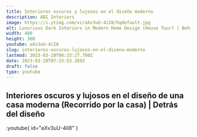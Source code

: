 ```yaml
---
title: Interiores oscuros y lujosos en el diseño moderno
description: ABI Interiors
image: https://i.ytimg.com/vi/aXv3uU-4iI8/hqdefault.jpg
alt: Luxurious Dark Interiors in Modern Home Design (House Tour) | Behind the Design
width: 480
height: 360
youtube: aXv3uU-4iI8
slug: interiores-oscuros-lujosos-en-el-diseno-moderno
lastmod: 2023-03-28T08:33:27.700Z
date: 2023-03-28T07:33:53.269Z
draft: false
type: youtube
---
```


## Interiores oscuros y lujosos en el diseño de una casa moderna (Recorrido por la casa) | Detrás del diseño

:youtube{ id="aXv3uU-4iI8" }
